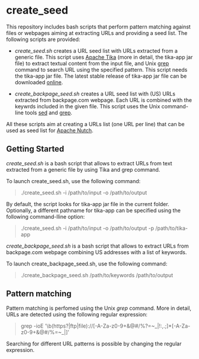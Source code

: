 # create_seed

This repository includes bash scripts that perform pattern matching against files or webpages aiming at extracting URLs and providing a seed list. The following scripts are provided:

* *create_seed.sh* creates a URL seed list with URLs extracted from a generic file. This script uses [Apache Tika](http://tika.apache.org/) (more in detail, the tika-app jar file) to extract textual content from the input file, and Unix [grep](http://www.gnu.org/software/grep/) command to search URL using the specified pattern. This script needs the tika-app jar file. The latest stable release of tika-app jar file can be downloaded [online](http://tika.apache.org/download.html).

* *create_backpage_seed.sh* creates a URL seed list with (US) URLs extracted from backpage.com webpage. Each URL is combined with the keywrds included in the given file. This script uses the Unix command-line tools [sed](http://www.gnu.org/software/sed/) and [grep](http://www.gnu.org/software/grep/).

All these scripts aim at creating a URLs list (one URL per line) that can be used as seed list for [Apache Nutch](https://wiki.apache.org/nutch/NutchTutorial#Create_a_URL_seed_list).

## Getting Started

*create_seed.sh* is a bash script that allows to extract URLs from text extracted from a generic file by using Tika and grep command.

To launch create_seed.sh, use the following command:

> ./create_seed.sh -i /path/to/input -o /path/to/output

By default, the script looks for tika-app jar file in the current folder. Optionally, a different pathname for tika-app can be specified using the following command-lline option:

> ./create_seed.sh -i /path/to/input -o /path/to/output -p /path/to/tika-app

*create_backpage_seed.sh* is a bash script that allows to extract URLs from backpage.com webpage combining US addresses with a list of keywords.

To launch create_backpage_seed.sh, use the following command:

> ./create_backpage_seed.sh /path/to/keywords /path/to/output

## Pattern matching

Pattern matching is perfomed using the Unix *grep* command. More in detail, URLs are detected using the following regular expression:

> grep -ioE '\b(https?|ftp|file)://[-A-Za-z0-9+&@#/%?=~_|!:,.;]*[-A-Za-z0-9+&@#/%=~_|]'

Searching for different URL patterns is possible by changing the regular expression.
